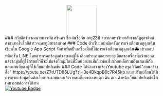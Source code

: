 <div id="header" align="center">
  <img src="https://media.giphy.com/media/M9gbBd9nbDrOTu1Mqx/giphy.gif" width="100"/>
</div>
### สวัสดีครับ ผมนายบวรทัต ศรีนคร ชื่อเล่นชื่อกัน อายุ23ปี จบจากมหาวิทยาลัยราชภัฏอุตรดิตถ์ สาขาเทคโนโลยีสำรวจและภูมิสารสนเทศ
### Code ตัวเว็บแอปพลิเคชันการแจ้งเตือนเหตุฉุกเฉินเขียนใน Google App Script จัดทำเพื่อเป็นเครื่องมือที่ใช้การแจ้งเตือนเหตุฉุกเฉิน🚑 ผ่านแอปพลิเคชั่น LINE โดยการกรอกข้อมูลต่างๆของผู้ใช้ เลือกประเภทและรายละเอียดของเรื่องที่แจ้งพอกดแจ้งข้อมูลที่ผู้ใช้กรอกไว้ก็จะไปแจ้งที่กลุ่มไลน์ที่มีหน่วยงานที่เกี่ยวข้องไปช่วยเหลือรวมถึงแสดงพิกัดและแผนที่ของผู้ที่ใช้เว็บแอปพลิเคชัน 
### Code ได้นำมาจากช่องYoutube ครูอภิวัฒน์"สอนสร้างสื่อ" https://youtu.be/Z7tUTD85LUg?si=3e4DkqpB6c7R45kp นำมาปรับเปลี่ยนให้มีการกรอกข้อมูลติดต่อเลือกประเภทและแจ้งรายละเอียดของเหตุฉุกเฉิน ตกแต่งหน้าเว็บแอปพลิเคชันให้เหมาะสมต่อการใช้งาน
<div id="badges">
<a href="https://www.youtube.com/@KruApiwat">
    <img src="https://img.shields.io/badge/YouTube-red?style=for-the-badge&logo=youtube&logoColor=white" alt="Youtube Badge"/>
  </a>
</div>
